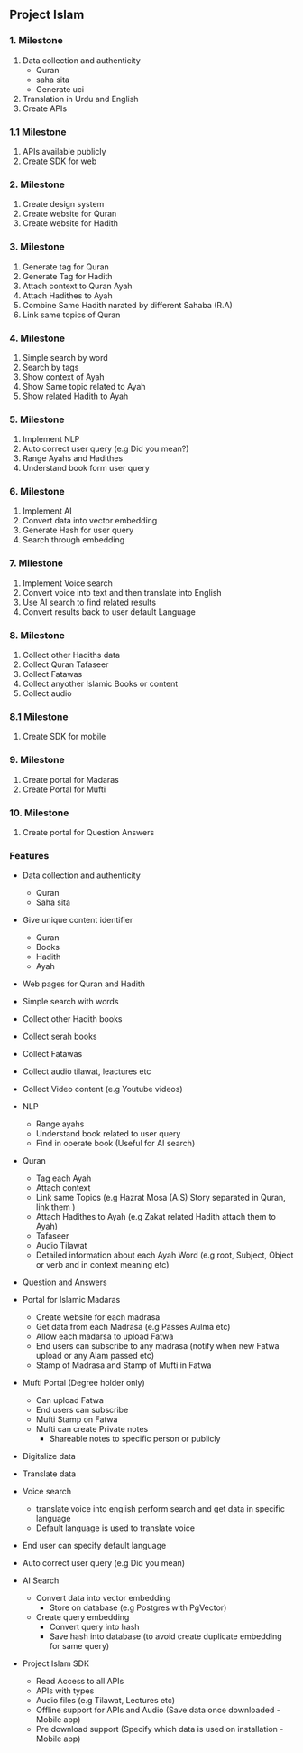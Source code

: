 ## Project Islam

### 1. Milestone

1. Data collection and authenticity
   - Quran
   - saha sita
   - Generate uci
2. Translation in Urdu and English
3. Create APIs

### 1.1 Milestone

1. APIs available publicly
2. Create SDK for web

### 2. Milestone

1. Create design system
2. Create website for Quran
3. Create website for Hadith

### 3. Milestone

1. Generate tag for Quran
2. Generate Tag for Hadith
3. Attach context to Quran Ayah
4. Attach Hadithes to Ayah
5. Combine Same Hadith narated by different Sahaba (R.A)
6. Link same topics of Quran

### 4. Milestone

1. Simple search by word
2. Search by tags
3. Show context of Ayah
4. Show Same topic related to Ayah
5. Show related Hadith to Ayah

### 5. Milestone

1. Implement NLP
2. Auto correct user query (e.g Did you mean?)
3. Range Ayahs and Hadithes
4. Understand book form user query

### 6. Milestone

1. Implement AI
2. Convert data into vector embedding
3. Generate Hash for user query
4. Search through embedding

### 7. Milestone

1. Implement Voice search
2. Convert voice into text and then translate into English
3. Use AI search to find related results
4. Convert results back to user default Language

### 8. Milestone

1. Collect other Hadiths data
2. Collect Quran Tafaseer
3. Collect Fatawas
4. Collect anyother Islamic Books or content
5. Collect audio

### 8.1 Milestone

1. Create SDK for mobile

### 9. Milestone

1. Create portal for Madaras
2. Create Portal for Mufti

### 10. Milestone

1. Create portal for Question Answers

### Features

- Data collection and authenticity

  - Quran
  - Saha sita

- Give unique content identifier

  - Quran
  - Books
  - Hadith
  - Ayah

- Web pages for Quran and Hadith

- Simple search with words

- Collect other Hadith books

- Collect serah books

- Collect Fatawas

- Collect audio tilawat, leactures etc

- Collect Video content (e.g Youtube videos)

- NLP

  - Range ayahs
  - Understand book related to user query
  - Find in operate book (Useful for AI search)

- Quran

  - Tag each Ayah
  - Attach context
  - Link same Topics (e.g Hazrat Mosa (A.S) Story separated in Quran, link them )
  - Attach Hadithes to Ayah (e.g Zakat related Hadith attach them to Ayah)
  - Tafaseer
  - Audio Tilawat
  - Detailed information about each Ayah Word (e.g root, Subject, Object or verb and in context meaning etc)

- Question and Answers

- Portal for Islamic Madaras

  - Create website for each madrasa
  - Get data from each Madrasa (e.g Passes Aulma etc)
  - Allow each madarsa to upload Fatwa
  - End users can subscribe to any madrasa (notify when new Fatwa upload or any Alam passed etc)
  - Stamp of Madrasa and Stamp of Mufti in Fatwa

- Mufti Portal (Degree holder only)

  - Can upload Fatwa
  - End users can subscribe
  - Mufti Stamp on Fatwa
  - Mufti can create Private notes
    - Shareable notes to specific person or publicly

- Digitalize data

- Translate data

- Voice search

  - translate voice into english perform search and get data in specific language
  - Default language is used to translate voice

- End user can specify default language

- Auto correct user query (e.g Did you mean)

- AI Search

  - Convert data into vector embedding
    - Store on database (e.g Postgres with PgVector)
  - Create query embedding
    - Convert query into hash
    - Save hash into database (to avoid create duplicate embedding for same query)

- Project Islam SDK
  - Read Access to all APIs
  - APIs with types
  - Audio files (e.g Tilawat, Lectures etc)
  - Offline support for APIs and Audio (Save data once downloaded - Mobile app)
  - Pre download support (Specify which data is used on installation - Mobile app)
